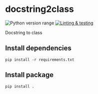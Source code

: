 docstring2class
===============
![Python version range](https://img.shields.io/badge/python-3.8-blue.svg)
[![Linting & testing](https://github.com/SamuelMarks/docstring2class/workflows/Linting%20&%20testing/badge.svg)](https://github.com/SamuelMarks/docstring2class/actions)

Docstring to class

## Install dependencies

    pip install -r requirements.txt

## Install package

    pip install .
